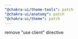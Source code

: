 ```yaml
---
"@chakra-ui/theme-tools": patch
"@chakra-ui/anatomy": patch
"@chakra-ui/theme": patch
---
```


remove "use client" directive
